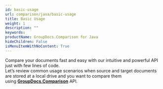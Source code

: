 ```yaml
---
id: basic-usage
url: comparison/java/basic-usage
title: Basic Usage
weight: 1
description: ""
keywords:
productName: GroupDocs.Comparison for Java
hideChildren: False
isMenuItemWithNoContent: True
---
```


Compare your documents fast and easy with our intuitive and powerful API just with few lines of code.  
Let’s review common usage scenarios when source and target documents are stored at a local drive and you want to compare them using **[GroupDocs.Comparison](https://products.groupdocs.com/comparison/java)** API.
